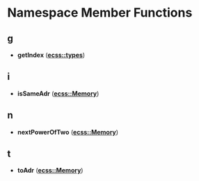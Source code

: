 
# Namespace Member Functions



## g

* **getIndex** ([**ecss::types**](namespaceecss_1_1types.md))


## i

* **isSameAdr** ([**ecss::Memory**](namespaceecss_1_1Memory.md))


## n

* **nextPowerOfTwo** ([**ecss::Memory**](namespaceecss_1_1Memory.md))


## t

* **toAdr** ([**ecss::Memory**](namespaceecss_1_1Memory.md))




